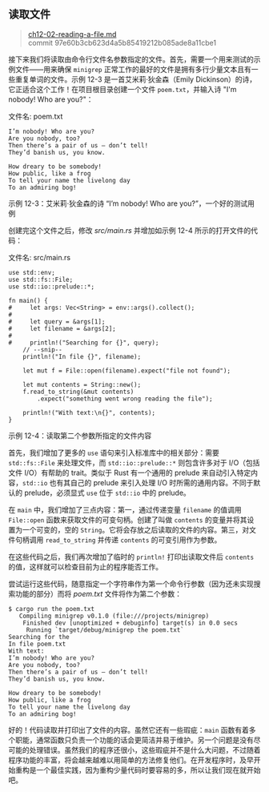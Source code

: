 ## 读取文件

> [ch12-02-reading-a-file.md](https://github.com/rust-lang/book/blob/master/second-edition/src/ch12-02-reading-a-file.md)
> <br>
> commit 97e60b3cb623d4a5b85419212b085ade8a11cbe1

接下来我们将读取由命令行文件名参数指定的文件。首先，需要一个用来测试的示例文件——用来确保 `minigrep` 正常工作的最好的文件是拥有多行少量文本且有一些重复单词的文件。示例 12-3 是一首艾米莉·狄金森（Emily Dickinson）的诗，它正适合这个工作！在项目根目录创建一个文件 `poem.txt`，并输入诗 "I'm nobody! Who are you?"：

<span class="filename">文件名: poem.txt</span>

```text
I’m nobody! Who are you?
Are you nobody, too?
Then there’s a pair of us — don’t tell!
They’d banish us, you know.

How dreary to be somebody!
How public, like a frog
To tell your name the livelong day
To an admiring bog!
```

<span class="caption">示例 12-3：艾米莉·狄金森的诗 “I’m nobody! Who are you?”，一个好的测试用例</span>

创建完这个文件之后，修改 *src/main.rs* 并增加如示例 12-4 所示的打开文件的代码：

<span class="filename">文件名: src/main.rs</span>

```rust,should_panic
use std::env;
use std::fs::File;
use std::io::prelude::*;

fn main() {
#     let args: Vec<String> = env::args().collect();
#
#     let query = &args[1];
#     let filename = &args[2];
#
#     println!("Searching for {}", query);
    // --snip--
    println!("In file {}", filename);

    let mut f = File::open(filename).expect("file not found");

    let mut contents = String::new();
    f.read_to_string(&mut contents)
        .expect("something went wrong reading the file");

    println!("With text:\n{}", contents);
}
```

<span class="caption">示例 12-4：读取第二个参数所指定的文件内容</span>

首先，我们增加了更多的 `use` 语句来引入标准库中的相关部分：需要 `std::fs::File` 来处理文件，而 `std::io::prelude::*` 则包含许多对于 I/O（包括文件 I/O）有帮助的 trait。类似于 Rust 有一个通用的 prelude 来自动引入特定内容，`std::io` 也有其自己的 prelude 来引入处理 I/O 时所需的通用内容。不同于默认的 prelude，必须显式 `use` 位于 `std::io` 中的 prelude。

在 `main` 中，我们增加了三点内容：第一，通过传递变量 `filename` 的值调用 `File::open` 函数来获取文件的可变句柄。创建了叫做 `contents` 的变量并将其设置为一个可变的，空的 `String`。它将会存放之后读取的文件的内容。第三，对文件句柄调用 `read_to_string` 并传递 `contents` 的可变引用作为参数。

在这些代码之后，我们再次增加了临时的 `println!` 打印出读取文件后 `contents` 的值，这样就可以检查目前为止的程序能否工作。

尝试运行这些代码，随意指定一个字符串作为第一个命令行参数（因为还未实现搜索功能的部分）而将 *poem.txt* 文件将作为第二个参数：

```text
$ cargo run the poem.txt
   Compiling minigrep v0.1.0 (file:///projects/minigrep)
    Finished dev [unoptimized + debuginfo] target(s) in 0.0 secs
     Running `target/debug/minigrep the poem.txt`
Searching for the
In file poem.txt
With text:
I’m nobody! Who are you?
Are you nobody, too?
Then there’s a pair of us — don’t tell!
They’d banish us, you know.

How dreary to be somebody!
How public, like a frog
To tell your name the livelong day
To an admiring bog!
```

好的！代码读取并打印出了文件的内容。虽然它还有一些瑕疵：`main` 函数有着多个职能，通常函数只负责一个功能的话会更简洁并易于维护。另一个问题是没有尽可能的处理错误。虽然我们的程序还很小，这些瑕疵并不是什么大问题，不过随着程序功能的丰富，将会越来越难以用简单的方法修复他们。在开发程序时，及早开始重构是一个最佳实践，因为重构少量代码时要容易的多，所以让我们现在就开始吧。
